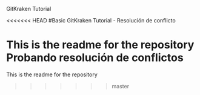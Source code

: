 GitKraken Tutorial

<<<<<<< HEAD
#Basic GitKraken Tutorial - Resolución de conflicto

This is the readme for the repository
Probando resolución de conflictos
=======
This is the readme for the repository
>>>>>>> master
